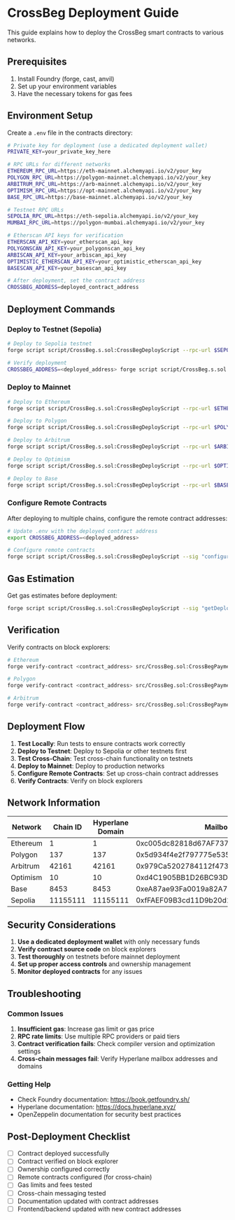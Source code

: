 # CrossBeg Deployment Guide

This guide explains how to deploy the CrossBeg smart contracts to various networks.

## Prerequisites

1. Install Foundry (forge, cast, anvil)
2. Set up your environment variables
3. Have the necessary tokens for gas fees

## Environment Setup

Create a `.env` file in the contracts directory:

```bash
# Private key for deployment (use a dedicated deployment wallet)
PRIVATE_KEY=your_private_key_here

# RPC URLs for different networks
ETHEREUM_RPC_URL=https://eth-mainnet.alchemyapi.io/v2/your_key
POLYGON_RPC_URL=https://polygon-mainnet.alchemyapi.io/v2/your_key
ARBITRUM_RPC_URL=https://arb-mainnet.alchemyapi.io/v2/your_key
OPTIMISM_RPC_URL=https://opt-mainnet.alchemyapi.io/v2/your_key
BASE_RPC_URL=https://base-mainnet.alchemyapi.io/v2/your_key

# Testnet RPC URLs
SEPOLIA_RPC_URL=https://eth-sepolia.alchemyapi.io/v2/your_key
MUMBAI_RPC_URL=https://polygon-mumbai.alchemyapi.io/v2/your_key

# Etherscan API keys for verification
ETHERSCAN_API_KEY=your_etherscan_api_key
POLYGONSCAN_API_KEY=your_polygonscan_api_key
ARBISCAN_API_KEY=your_arbiscan_api_key
OPTIMISTIC_ETHERSCAN_API_KEY=your_optimistic_etherscan_api_key
BASESCAN_API_KEY=your_basescan_api_key

# After deployment, set the contract address
CROSSBEG_ADDRESS=deployed_contract_address
```

## Deployment Commands

### Deploy to Testnet (Sepolia)

```bash
# Deploy to Sepolia testnet
forge script script/CrossBeg.s.sol:CrossBegDeployScript --rpc-url $SEPOLIA_RPC_URL --broadcast --verify

# Verify deployment
CROSSBEG_ADDRESS=<deployed_address> forge script script/CrossBeg.s.sol:CrossBegDeployScript --sig "verifyDeployment()" --rpc-url $SEPOLIA_RPC_URL
```

### Deploy to Mainnet

```bash
# Deploy to Ethereum
forge script script/CrossBeg.s.sol:CrossBegDeployScript --rpc-url $ETHEREUM_RPC_URL --broadcast --verify

# Deploy to Polygon
forge script script/CrossBeg.s.sol:CrossBegDeployScript --rpc-url $POLYGON_RPC_URL --broadcast --verify

# Deploy to Arbitrum
forge script script/CrossBeg.s.sol:CrossBegDeployScript --rpc-url $ARBITRUM_RPC_URL --broadcast --verify

# Deploy to Optimism
forge script script/CrossBeg.s.sol:CrossBegDeployScript --rpc-url $OPTIMISM_RPC_URL --broadcast --verify

# Deploy to Base
forge script script/CrossBeg.s.sol:CrossBegDeployScript --rpc-url $BASE_RPC_URL --broadcast --verify
```

### Configure Remote Contracts

After deploying to multiple chains, configure the remote contract addresses:

```bash
# Update .env with the deployed contract address
export CROSSBEG_ADDRESS=<deployed_address>

# Configure remote contracts
forge script script/CrossBeg.s.sol:CrossBegDeployScript --sig "configureRemoteContracts()" --rpc-url $ETHEREUM_RPC_URL --broadcast
```

## Gas Estimation

Get gas estimates before deployment:

```bash
forge script script/CrossBeg.s.sol:CrossBegDeployScript --sig "getDeploymentGasQuote()" --rpc-url $SEPOLIA_RPC_URL
```

## Verification

Verify contracts on block explorers:

```bash
# Ethereum
forge verify-contract <contract_address> src/CrossBeg.sol:CrossBegPaymentRequest --etherscan-api-key $ETHERSCAN_API_KEY

# Polygon
forge verify-contract <contract_address> src/CrossBeg.sol:CrossBegPaymentRequest --etherscan-api-key $POLYGONSCAN_API_KEY --verifier-url https://api.polygonscan.com/api

# Arbitrum
forge verify-contract <contract_address> src/CrossBeg.sol:CrossBegPaymentRequest --etherscan-api-key $ARBISCAN_API_KEY --verifier-url https://api.arbiscan.io/api
```

## Deployment Flow

1. **Test Locally**: Run tests to ensure contracts work correctly
2. **Deploy to Testnet**: Deploy to Sepolia or other testnets first
3. **Test Cross-Chain**: Test cross-chain functionality on testnets
4. **Deploy to Mainnet**: Deploy to production networks
5. **Configure Remote Contracts**: Set up cross-chain contract addresses
6. **Verify Contracts**: Verify on block explorers

## Network Information

| Network | Chain ID | Hyperlane Domain | Mailbox Address |
|---------|----------|------------------|-----------------|
| Ethereum | 1 | 1 | 0xc005dc82818d67AF737725bD4bf75435d065D239 |
| Polygon | 137 | 137 | 0x5d934f4e2f797775e53561bB72aca21ba36B96BB |
| Arbitrum | 42161 | 42161 | 0x979Ca5202784112f4738403dBec5D0F3B9daabB9 |
| Optimism | 10 | 10 | 0xd4C1905BB1D26BC93DAC913e13CaCC278CdCC80D |
| Base | 8453 | 8453 | 0xeA87ae93Fa0019a82A727bfd3eBd1cFCa8f64f1D |
| Sepolia | 11155111 | 11155111 | 0xfFAEF09B3cd11D9b20d1a19bECca54EEC2884766 |

## Security Considerations

1. **Use a dedicated deployment wallet** with only necessary funds
2. **Verify contract source code** on block explorers
3. **Test thoroughly** on testnets before mainnet deployment
4. **Set up proper access controls** and ownership management
5. **Monitor deployed contracts** for any issues

## Troubleshooting

### Common Issues

1. **Insufficient gas**: Increase gas limit or gas price
2. **RPC rate limits**: Use multiple RPC providers or paid tiers
3. **Contract verification fails**: Check compiler version and optimization settings
4. **Cross-chain messages fail**: Verify Hyperlane mailbox addresses and domains

### Getting Help

- Check Foundry documentation: https://book.getfoundry.sh/
- Hyperlane documentation: https://docs.hyperlane.xyz/
- OpenZeppelin documentation for security best practices

## Post-Deployment Checklist

- [ ] Contract deployed successfully
- [ ] Contract verified on block explorer
- [ ] Ownership configured correctly
- [ ] Remote contracts configured (for cross-chain)
- [ ] Gas limits and fees tested
- [ ] Cross-chain messaging tested
- [ ] Documentation updated with contract addresses
- [ ] Frontend/backend updated with new contract addresses
